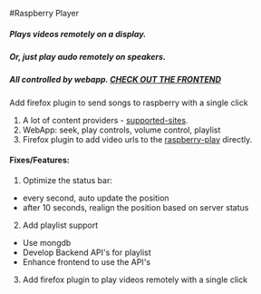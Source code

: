 #Raspberry Player 

##### Plays videos remotely on a display.
##### Or, just play audo remotely on speakers.
##### All controlled by webapp. [CHECK OUT THE FRONTEND](http://innosam.github.io/raspberry-play/templates/rasp.html)
Add firefox plugin to send songs to raspberry with a single click

1. A lot of content providers - [supported-sites](https://rg3.github.io/youtube-dl/supportedsites.html).
2. WebApp: seek, play controls, volume control, playlist
3. Firefox plugin to add video urls to the [raspberry-play](https://github.com/innosam/rasp-play-addon) directly. 

#### Fixes/Features:
1. Optimize the status bar:
- every second, auto update the position
- after 10 seconds, realign the position based on server status

2. Add playlist support
- Use mongdb
- Develop Backend API's for playlist
- Enhance frontend to use the API's

3. Add firefox plugin to play videos remotely with a single click
